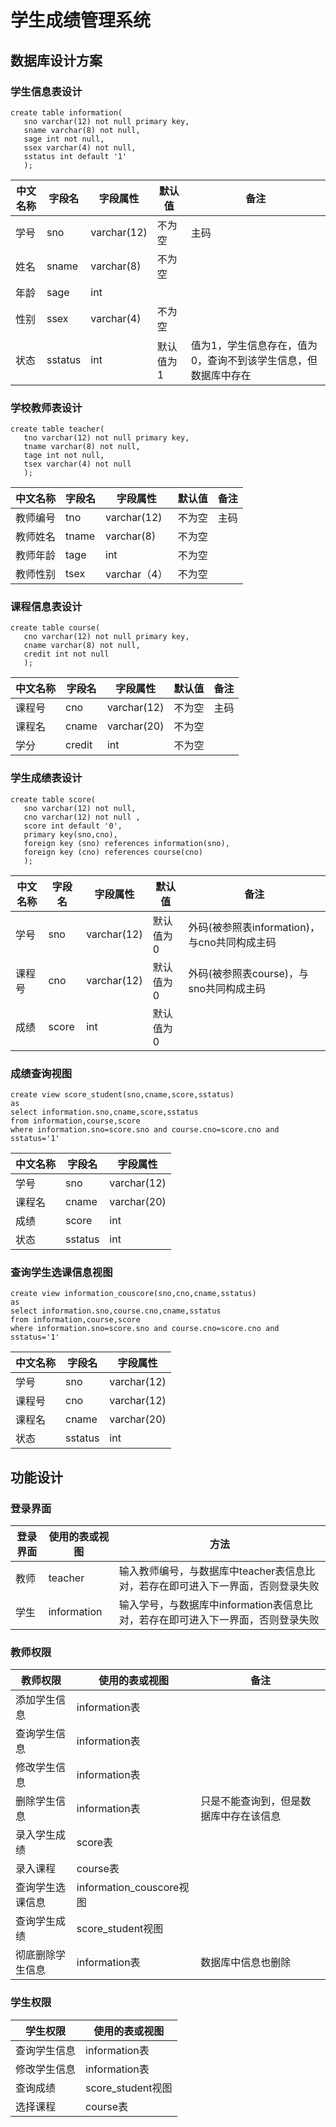 # 学生成绩管理系统
## 数据库设计方案
### 学生信息表设计
```mysql
create table information(
   sno varchar(12) not null primary key, 
   sname varchar(8) not null, 
   sage int not null,
   ssex varchar(4) not null,
   sstatus int default '1'
   );
```
|中文名称|字段名|字段属性|默认值|备注|
|------|-----|-------|-----|----|
|学号|sno|varchar(12)|不为空|主码|
|姓名|sname|varchar(8)|不为空|
|年龄|sage|int|
|性别|ssex|varchar(4)|不为空|
|状态|sstatus|int|默认值为1|值为1，学生信息存在，值为0，查询不到该学生信息，但数据库中存在|

### 学校教师表设计
```mysql
create table teacher(
   tno varchar(12) not null primary key, 
   tname varchar(8) not null, 
   tage int not null,
   tsex varchar(4) not null
   );
```
|中文名称|字段名|字段属性|默认值|备注|
|------|-----|-------|-----|----|
|教师编号|tno|varchar(12)|不为空|主码|
|教师姓名|tname|varchar(8)|不为空|
|教师年龄|tage|int|不为空|
|教师性别|tsex|varchar（4）|不为空|

### 课程信息表设计
```mysql
create table course(
   cno varchar(12) not null primary key, 
   cname varchar(8) not null, 
   credit int not null
   );
```
|中文名称|字段名|字段属性|默认值|备注|
|------|-----|-------|-----|----|
|课程号|cno|varchar(12)|不为空|主码|
|课程名|cname|varchar(20)|不为空|
|学分|credit|int|不为空|

### 学生成绩表设计
```mysql
create table score(
   sno varchar(12) not null,
   cno varchar(12) not null ,
   score int default '0',
   primary key(sno,cno),
   foreign key (sno) references information(sno),
   foreign key (cno) references course(cno)
   );
```
|中文名称|字段名|字段属性|默认值|备注|
|------|-----|-------|-----|----|
|学号|sno|varchar(12)|默认值为0|外码(被参照表information)，与cno共同构成主码|
|课程号|cno|varchar(12)|默认值为0|外码(被参照表course)，与sno共同构成主码|
|成绩|score|int|默认值为0|
### 成绩查询视图
```mysql
create view score_student(sno,cname,score,sstatus)
as
select information.sno,cname,score,sstatus
from information,course,score
where information.sno=score.sno and course.cno=score.cno and sstatus='1'
```
|中文名称|字段名|字段属性|
|------|-----|-------|
|学号|sno|varchar(12)|
|课程名|cname|varchar(20)|
|成绩|score|int|
|状态|sstatus|int|
### 查询学生选课信息视图
```mysql
create view information_couscore(sno,cno,cname,sstatus)
as
select information.sno,course.cno,cname,sstatus
from information,course,score
where information.sno=score.sno and course.cno=score.cno and sstatus='1'
```
|中文名称|字段名|字段属性|
|------|-----|-------|
|学号|sno|varchar(12)|
|课程号|cno|varchar(12)|
|课程名|cname|varchar(20)|
|状态|sstatus|int|
## 功能设计

###  登录界面 
  
 |登录界面|使用的表或视图|方法|
 |------|-----|-------|
 |教师|teacher|输入教师编号，与数据库中teacher表信息比对，若存在即可进入下一界面，否则登录失败|
 |学生|information|输入学号，与数据库中information表信息比对，若存在即可进入下一界面，否则登录失败|
 
###  教师权限
  
 |教师权限|使用的表或视图|备注|
 |------|-----|-----|
 |添加学生信息|information表|
 |查询学生信息|information表|
 |修改学生信息|information表|
 |删除学生信息|information表|只是不能查询到，但是数据库中存在该信息|
 |录入学生成绩|score表|
 |录入课程|course表|
 |查询学生选课信息|information_couscore视图|
 |查询学生成绩|score_student视图|
 |彻底删除学生信息|information表|数据库中信息也删除|

### 学生权限

|学生权限|使用的表或视图|
|------|-----|
|查询学生信息|information表|
|修改学生信息|information表|
|查询成绩|score_student视图|
|选择课程|course表|



















